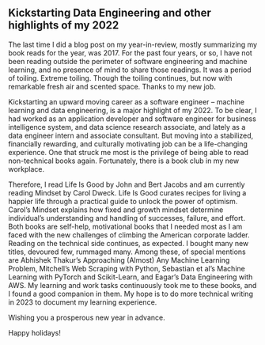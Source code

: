 ## Kickstarting Data Engineering and other highlights of my 2022

The last time I did a blog post on my year-in-review, mostly summarizing my book reads for the year, was 2017. For the past four years, or so, I have not been reading outside the perimeter of software engineering and machine learning, and no presence of mind to share those readings. It was a period of toiling. Extreme toiling. Though the toiling continues, but now with remarkable fresh air and scented space. Thanks to my new job.

Kickstarting an upward moving career as a software engineer – machine learning and data engineering, is a major highlight of my 2022. To be clear, I had worked as an application developer and software engineer for business intelligence system, and data science research associate, and lately as a data engineer intern and associate consultant. But moving into a stabilized, financially rewarding, and culturally motivating job can be a life-changing experience. One that struck me most is the privilege of being able to read non-technical books again. Fortunately, there is a book club in my new workplace.

Therefore, I read Life Is Good by John and Bert Jacobs and am currently reading Mindset by Carol Dweck. Life Is Good curates recipes for living a happier life through a practical guide to unlock the power of optimism. Carol’s Mindset explains how fixed and growth mindset determine individual’s understanding and handling of successes, failure, and effort. Both books are self-help, motivational books that I needed most as I am faced with the new challenges of climbing the American corporate ladder.
Reading on the technical side continues, as expected. I bought many new titles, devoured few, rummaged many. Among these, of special mentions are Abhishek Thakur’s Approaching (Almost) Any Machine Learning Problem, Mitchell’s Web Scraping with Python, Sebastian et al’s Machine Learning with PyTorch and Scikit-Learn, and Eagar’s Data Engineering with AWS. My learning and work tasks continuously took me to these books, and I found a good companion in them. My hope is to do more technical writing in 2023 to document my learning experience.

Wishing you a prosperous new year in advance. 

Happy holidays!
